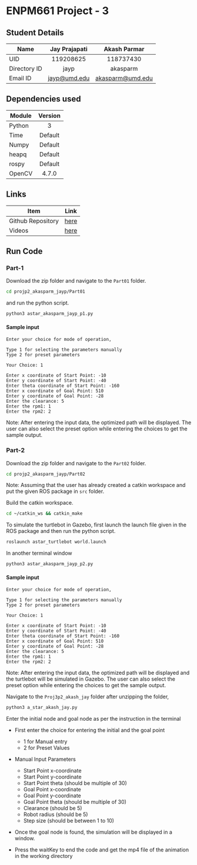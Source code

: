# ENPM661  Project - 3

## Student Details

|Name|Jay Prajapati|Akash Parmar|
|---|:---:|:---:|
|UID|119208625|118737430|
|Directory ID|jayp|akasparm|
|Email ID|jayp@umd.edu|akasparm@umd.edu

## Dependencies used

|Module|Version|
|---|:---:|
|Python|3|
|Time|Default|
|Numpy|Default|
|heapq|Default|
|rospy|Default|
|OpenCV|4.7.0|

## Links

|Item|Link|
|---|:---:|
|Github Repository|[here](https://github.com/jayprajapati009/astar_gazebo_visualization.git)|
|Videos|[here](https://drive.google.com/drive/folders/1az9Xc2jjLH1F60jIFIt1WnjcL93X6fYJ?usp=sharing)|

## Run Code

### Part-1

Download the zip folder and navigate to the ```Part01``` folder.

```sh
cd projp2_akasparm_jayp/Part01
```

and run the python script.

```sh
python3 astar_akasparm_jayp_p1.py
```

#### Sample input

```
Enter your choice for mode of operation,

Type 1 for selecting the parameters manually
Type 2 for preset parameters

Your Choice: 1

Enter x coordinate of Start Point: -10
Enter y coordinate of Start Point: -40
Enter theta coordinate of Start Point: -160
Enter x coordinate of Goal Point: 510
Enter y coordinate of Goal Point: -28
Enter the clearance: 5
Enter the rpm1: 1
Enter the rpm2: 2
```

Note: After entering the input data, the optimized path will be displayed. The user can also select the preset option while entering the choices to get the sample output.


### Part-2

Download the zip folder and navigate to the ```Part02``` folder.

```sh
cd projp2_akasparm_jayp/Part02
```
Note: Assuming that the user has already created a catkin workspace and put the given ROS package in ```src``` folder.

Build the catkin workspace.

```sh
cd ~/catkin_ws && catkin_make
```
To simulate the turtlebot in Gazebo, first launch the launch file given in the ROS package and then run the python script.

```sh
roslaunch astar_turtlebot world.launch
```

In another terminal window


```sh
python3 astar_akasparm_jayp_p2.py
```

#### Sample input

```
Enter your choice for mode of operation,

Type 1 for selecting the parameters manually
Type 2 for preset parameters

Your Choice: 1

Enter x coordinate of Start Point: -10
Enter y coordinate of Start Point: -40
Enter theta coordinate of Start Point: -160
Enter x coordinate of Goal Point: 510
Enter y coordinate of Goal Point: -28
Enter the clearance: 5
Enter the rpm1: 1
Enter the rpm2: 2
```

Note: After entering the input data, the optimized path will be displayed and the turtlebot will be simulated in Gazebo. The user can also select the preset option while entering the choices to get the sample output.



Navigate to the ```Proj3p2_akash_jay``` folder after unzipping the folder,

```sh
python3 a_star_akash_jay.py
```

Enter the initial node and goal node as per the instruction in the terminal

- First enter the choice for entering the initial and the goal point
  - 1 for Manual entry
  - 2 for Preset Values
- Manual Input Parameters
  - Start Point x-coordinate
  - Start Point y-coordinate
  - Start Point theta (should be multiple of 30)
  - Goal Point x-coordinate
  - Goal Point y-coordinate
  - Goal Point theta (should be multiple of 30)
  - Clearance (should be 5)
  - Robot radius (should be 5)
  - Step size (should be between 1 to 10)

- Once the goal node is found, the simulation will be displayed in a window.
- Press the waitKey to end the code and get the mp4 file of the animation in the working directory